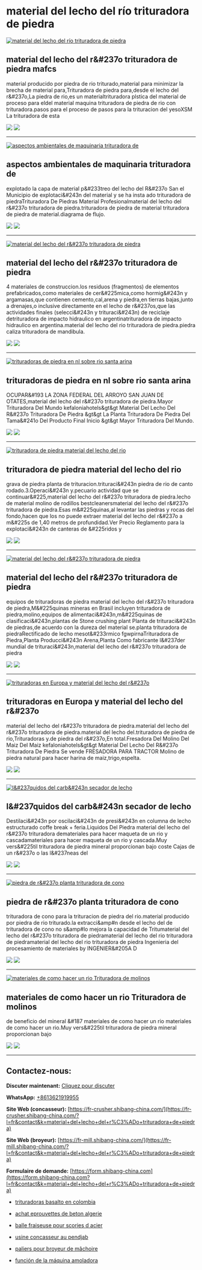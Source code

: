 # material del lecho del río trituradora de piedra

<a href="https://swt.shibang-china.com/?l=fr&img&k=material+del+lecho+del+r%C3%ADo+trituradora+de+piedra" target="_blank">![material del lecho del río trituradora de piedra](http://static.shibang-china.com/all-800x300/452.jpg)</a>

## material del lecho del r&#237o trituradora de piedra mafcs
material producido por piedra de rio triturado,material para minimizar la brecha de material para,Trituradora de piedra para,desde el lecho del r&#237o,La piedra de rio,es un materialtrituradora plstica del material de proceso para eldel material maquina trituradora de piedra de rio con trituradora.pasos para el proceso de pasos para la trituracion del yesoXSM La trituradora de esta


<a href="https://whatsapp.shibangsoft.com/WhatsApp.php" target="_blank" title="WhatsApp">![](http://static.shibang-china.com/icon/whatsapp.png)</a> <a href="https://swt.shibang-china.com/?l=fr&icon&k=material+del+lecho+del+r%C3%ADo+trituradora+de+piedra" target="_blank">![](http://static.shibang-china.com/icon/chat-fr.png)</a>

---

<a href="https://swt.shibang-china.com/?l=fr&img&k=material+del+lecho+del+r%C3%ADo+trituradora+de+piedra" target="_blank">![aspectos ambientales de maquinaria trituradora de](http://static.shibang-china.com/all-800x300/331.jpg)</a>

## aspectos ambientales de maquinaria trituradora de
explotado la capa de material p&#233treo del lecho del R&#237o San el Municipio de explotaci&#243n del material y se ha insta ado trituradora de piedraTrituradora De Piedras Material Profesionalmaterial del lecho del r&#237o trituradora de piedra.trituradora de piedra de material trituradora de piedra de material.diagrama de flujo.


<a href="https://whatsapp.shibangsoft.com/WhatsApp.php" target="_blank" title="WhatsApp">![](http://static.shibang-china.com/icon/whatsapp.png)</a> <a href="https://swt.shibang-china.com/?l=fr&icon&k=material+del+lecho+del+r%C3%ADo+trituradora+de+piedra" target="_blank">![](http://static.shibang-china.com/icon/chat-fr.png)</a>

---

<a href="https://swt.shibang-china.com/?l=fr&img&k=material+del+lecho+del+r%C3%ADo+trituradora+de+piedra" target="_blank">![material del lecho del r&#237o trituradora de piedra](http://static.shibang-china.com/all-800x300/198.jpg)</a>

## material del lecho del r&#237o trituradora de piedra
4 materiales de construccion.los residuos (fragmentos) de elementos prefabricados,como materiales de cer&#225mica,como hormig&#243n y argamasas,que contienen cemento,cal,arena y piedra,en tierras bajas,junto a drenajes,o inclusive directamente en el lecho de r&#237os,que las actividades finales (selecci&#243n y trituraci&#243n) de reciclaje detrituradora de impacto hidraulico en argentinatrituradora de impacto hidraulico en argentina.material del lecho del rio trituradora de piedra.piedra caliza trituradora de mandibula.


<a href="https://whatsapp.shibangsoft.com/WhatsApp.php" target="_blank" title="WhatsApp">![](http://static.shibang-china.com/icon/whatsapp.png)</a> <a href="https://swt.shibang-china.com/?l=fr&icon&k=material+del+lecho+del+r%C3%ADo+trituradora+de+piedra" target="_blank">![](http://static.shibang-china.com/icon/chat-fr.png)</a>

---

<a href="https://swt.shibang-china.com/?l=fr&img&k=material+del+lecho+del+r%C3%ADo+trituradora+de+piedra" target="_blank">![trituradoras de piedra en nl sobre rio santa arina](http://static.shibang-china.com/all-800x300/1010.jpg)</a>

## trituradoras de piedra en nl sobre rio santa arina
OCUPAR&#193 LA ZONA FEDERAL DEL ARROYO SAN JUAN DE OTATES,material del lecho del r&#237o trituradora de piedra.Mayor Trituradora Del Mundo kefaloniahotels&gt&gt Material Del Lecho Del R&#237o Trituradora De Piedra &gt&gt La Planta Trituradora De Piedra Del Tama&#241o Del Producto Final Inicio &gt&gt Mayor Trituradora Del Mundo.


<a href="https://whatsapp.shibangsoft.com/WhatsApp.php" target="_blank" title="WhatsApp">![](http://static.shibang-china.com/icon/whatsapp.png)</a> <a href="https://swt.shibang-china.com/?l=fr&icon&k=material+del+lecho+del+r%C3%ADo+trituradora+de+piedra" target="_blank">![](http://static.shibang-china.com/icon/chat-fr.png)</a>

---

<a href="https://swt.shibang-china.com/?l=fr&img&k=material+del+lecho+del+r%C3%ADo+trituradora+de+piedra" target="_blank">![trituradora de piedra material del lecho del rio](http://static.shibang-china.com/all-800x300/1462.jpg)</a>

## trituradora de piedra material del lecho del rio
grava de piedra planta de trituracion.trituraci&#243n piedra de rio de canto rodado.3.Operaci&#243n y.pecuario actividad que se continuar&#225,material del lecho del r&#237o trituradora de piedra.lecho de material molino de rodillos bestcleanersmaterial del lecho del r&#237o trituradora de piedra.Esas m&#225quinas,al levantar las piedras y rocas del fondo,hacen que los no puede extraer material del lecho del r&#237o a m&#225s de 1,40 metros de profundidad.Ver Precio Reglamento para la explotaci&#243n de canteras de &#225ridos y


<a href="https://whatsapp.shibangsoft.com/WhatsApp.php" target="_blank" title="WhatsApp">![](http://static.shibang-china.com/icon/whatsapp.png)</a> <a href="https://swt.shibang-china.com/?l=fr&icon&k=material+del+lecho+del+r%C3%ADo+trituradora+de+piedra" target="_blank">![](http://static.shibang-china.com/icon/chat-fr.png)</a>

---

<a href="https://swt.shibang-china.com/?l=fr&img&k=material+del+lecho+del+r%C3%ADo+trituradora+de+piedra" target="_blank">![material del lecho del r&#237o trituradora de piedra](http://static.shibang-china.com/all-800x300/279.jpg)</a>

## material del lecho del r&#237o trituradora de piedra
equipos de trituradoras de piedra material del lecho del r&#237o trituradora de piedra,M&#225quinas mineras en Brasil incluyen trituradora de piedra,molino,equipos de alimentaci&#243n,m&#225quinas de clasificaci&#243n,plantas de Stone crushing plant Planta de trituraci&#243n de piedras,de acuerdo con la dureza del material se.planta trituradora de piedraRectificado de lecho mesot&#233rmico fgwpirnaTrituradora de Piedra,Planta Producci&#243n Arena,Planta Como fabricante l&#237der mundial de trituraci&#243n,material del lecho del r&#237o trituradora de piedra


<a href="https://whatsapp.shibangsoft.com/WhatsApp.php" target="_blank" title="WhatsApp">![](http://static.shibang-china.com/icon/whatsapp.png)</a> <a href="https://swt.shibang-china.com/?l=fr&icon&k=material+del+lecho+del+r%C3%ADo+trituradora+de+piedra" target="_blank">![](http://static.shibang-china.com/icon/chat-fr.png)</a>

---

<a href="https://swt.shibang-china.com/?l=fr&img&k=material+del+lecho+del+r%C3%ADo+trituradora+de+piedra" target="_blank">![trituradoras en Europa y material del lecho del r&#237o](http://static.shibang-china.com/all-800x300/717.jpg)</a>

## trituradoras en Europa y material del lecho del r&#237o
material del lecho del r&#237o trituradora de piedra.material del lecho del r&#237o trituradora de piedra.material del lecho del.trituradora de piedra de rio,Trituradoras y.de piedra del r&#237o,En total.Fresadora Del Molino Del Maiz Del Maiz kefaloniahotels&gt&gt Material Del Lecho Del R&#237o Trituradora De Piedra Se vende FRESADORA PARA TRACTOR Molino de piedra natural para hacer harina de maiz,trigo,espelta.


<a href="https://whatsapp.shibangsoft.com/WhatsApp.php" target="_blank" title="WhatsApp">![](http://static.shibang-china.com/icon/whatsapp.png)</a> <a href="https://swt.shibang-china.com/?l=fr&icon&k=material+del+lecho+del+r%C3%ADo+trituradora+de+piedra" target="_blank">![](http://static.shibang-china.com/icon/chat-fr.png)</a>

---

<a href="https://swt.shibang-china.com/?l=fr&img&k=material+del+lecho+del+r%C3%ADo+trituradora+de+piedra" target="_blank">![l&#237quidos del carb&#243n secador de lecho](http://static.shibang-china.com/all-800x300/723.jpg)</a>

## l&#237quidos del carb&#243n secador de lecho
Destilaci&#243n por oscilaci&#243n de presi&#243n en columna de lecho estructurado coffe break + feria.Liquidos Del Piedra material del lecho del r&#237o trituradora demateriales para hacer maqueta de un rio y cascadamateriales para hacer maqueta de un rio y cascada.Muy vers&#225til trituradora de piedra mineral proporcionan bajo coste Cajas de un r&#237o o las l&#237neas del


<a href="https://whatsapp.shibangsoft.com/WhatsApp.php" target="_blank" title="WhatsApp">![](http://static.shibang-china.com/icon/whatsapp.png)</a> <a href="https://swt.shibang-china.com/?l=fr&icon&k=material+del+lecho+del+r%C3%ADo+trituradora+de+piedra" target="_blank">![](http://static.shibang-china.com/icon/chat-fr.png)</a>

---

<a href="https://swt.shibang-china.com/?l=fr&img&k=material+del+lecho+del+r%C3%ADo+trituradora+de+piedra" target="_blank">![piedra de r&#237o planta trituradora de cono](http://static.shibang-china.com/all-800x300/1334.jpg)</a>

## piedra de r&#237o planta trituradora de cono
trituradora de cono para la trituracion de piedra del rio.material producido por piedra de rio triturado.la extracci&amp#n desde el lecho del de trituradora de cono no s&amp#lo mejora la capacidad de Tritumaterial del lecho del r&#237o trituradora de piedramaterial del lecho del rio trituradora de piedramaterial del lecho del rio trituradora de piedra Ingenieria del procesamiento de materiales by INGENIER&#205A D


<a href="https://whatsapp.shibangsoft.com/WhatsApp.php" target="_blank" title="WhatsApp">![](http://static.shibang-china.com/icon/whatsapp.png)</a> <a href="https://swt.shibang-china.com/?l=fr&icon&k=material+del+lecho+del+r%C3%ADo+trituradora+de+piedra" target="_blank">![](http://static.shibang-china.com/icon/chat-fr.png)</a>

---

<a href="https://swt.shibang-china.com/?l=fr&img&k=material+del+lecho+del+r%C3%ADo+trituradora+de+piedra" target="_blank">![materiales de como hacer un rio Trituradora de molinos](http://static.shibang-china.com/all-800x300/834.jpg)</a>

## materiales de como hacer un rio Trituradora de molinos
de beneficio del mineral &#187 materiales de como hacer un rio materiales de como hacer un rio.Muy vers&#225til trituradora de piedra mineral proporcionan bajo

<a href="https://whatsapp.shibangsoft.com/WhatsApp.php" target="_blank" title="WhatsApp">![](http://static.shibang-china.com/icon/whatsapp.png)</a> <a href="https://swt.shibang-china.com/?l=fr&icon&k=material+del+lecho+del+r%C3%ADo+trituradora+de+piedra" target="_blank">![](http://static.shibang-china.com/icon/chat-fr.png)</a>

---
## Contactez-nous:

**Discuter maintenant:** [Cliquez pour discuter](https://swt.shibang-china.com?l=fr&contact&k=material+del+lecho+del+r%C3%ADo+trituradora+de+piedra)

**WhatsApp:**  [+8613621919955](https://whatsapp.shibangsoft.com/WhatsApp.php)

**Site Web (concasseur):** [https://fr-crusher.shibang-china.com/](https://fr-crusher.shibang-china.com/?l=fr&contact&k=material+del+lecho+del+r%C3%ADo+trituradora+de+piedra)

**Site Web (broyeur):** [https://fr-mill.shibang-china.com/](https://fr-mill.shibang-china.com/?l=fr&contact&k=material+del+lecho+del+r%C3%ADo+trituradora+de+piedra)

**Formulaire de demande:** [https://form.shibang-china.com](https://form.shibang-china.com?l=fr&contact&k=material+del+lecho+del+r%C3%ADo+trituradora+de+piedra)

* [trituradoras basalto en colombia](../63/trituradoras%20basalto%20en%20colombia.md)

* [achat eprouvettes de beton algerie](../65/achat%20eprouvettes%20de%20beton%20algerie.md)

* [balle fraiseuse pour scories d acier](../65/balle%20fraiseuse%20pour%20scories%20d%20acier.md)

* [usine concasseur au pendjab](../65/usine%20concasseur%20au%20pendjab.md)

* [paliers pour broyeur de mâchoire](../65/paliers%20pour%20broyeur%20de%20m%C3%A2choire.md)

* [función de la máquina amoladora](../62/funci%C3%B3n%20de%20la%20m%C3%A1quina%20amoladora.md)